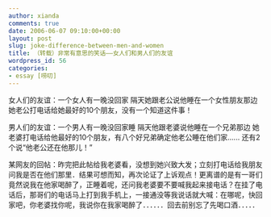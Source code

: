```yaml
---
author: xianda
comments: true
date: 2006-06-07 09:10:00+00:00
layout: post
slug: joke-difference-between-men-and-women
title: （转载）非常有意思的笑话——女人们和男人们的友谊
wordpress_id: 56
categories:
- essay [唠叨]
---
```


女人们的友谊：一个女人有一晚没回家
隔天她跟老公说他睡在一个女性朋友那边
她老公打电话给她最好的10个朋友，没有一个知道这件事！




男人们的友谊：一个男人有一晚没回家睡
隔天他跟老婆说他睡在一个兄弟那边
她老婆打电话给他最好的10个朋友，有八个好兄弟确定他老公睡在他们家......
还有2个说“他老公还在他那儿！”




某网友的回帖：昨完把此帖给我老婆看，没想到她兴致大发；立刻打电话给我朋友问我是否在他们那里．结果可想而知，再次论证了上诉观点！更离谱的是有一哥们竟然说我在他家喝醉了，正睡着呢，还问我老婆要不要喊我起来接电话？在挂了电话后，那哥们的电话马上打到我手机上，一接通没等我说话就大喊：在哪呢，快回家吧，你老婆找你呢，我说你在我家喝醉了．．．．．．回去前别忘了先喝口酒．．．．．

